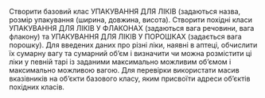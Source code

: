  Створити базовий клас УПАКУВАННЯ ДЛЯ ЛІКІВ (задаються назва, розмір упакування (ширина, довжина, висота). Створити похідні класи УПАКУВАННЯ ДЛЯ ЛІКІВ У ФЛАКОНАХ (задаються вага речовини, вага флакону) та УПАКУВАННЯ ДЛЯ ЛІКІВ У ПОРОШКАХ (задається вага порошку). Для введених даних про різні ліки, наявні в аптеці, обчислити їх сумарну вагу та сумарний об’єм і визначити чи можна розмістити ці ліки у певній тарі із заданими максимально можливим об’ємом і максимально можливою вагою. Для перевірки використати масив вказівників на об’єкти базового класу, яким присвоїти адреси об’єктів похідних класів. 
